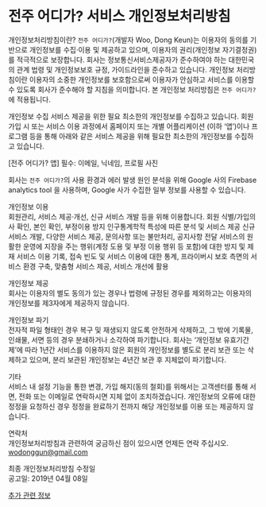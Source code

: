 <h1> 전주 어디가? 서비스 개인정보처리방침 </h1>


개인정보처리방침이란?
`전주 어디가?`(개발자 Woo, Dong Keun)는 이용자의 동의를 기반으로 개인정보를 수집·이용 및 제공하고 있으며, 이용자의 권리(개인정보 자기결정권)를 적극적으로 보장합니다. 회사는 정보통신서비스제공자가 준수하여야 하는 대한민국의 관계 법령 및 개인정보보호 규정, 가이드라인을 준수하고 있습니다. 개인정보 처리방침이란 이용자의 소중한 개인정보를 보호함으로써 이용자가 안심하고 서비스를 이용할 수 있도록 회사가 준수해야 할 지침을 의미합니다. 본 개인정보 처리방침은 `전주 어디가?`에 적용됩니다.

개인정보 수집
서비스 제공을 위한 필요 최소한의 개인정보를 수집하고 있습니다. 회원 가입 시 또는 서비스 이용 과정에서 홈페이지 또는 개별 어플리케이션 (이하 ‘앱’)이나 프로그램 등을 통해 아래와 같은 서비스 제공을 위해 필요한 최소한의 개인정보를 수집하고 있습니다.


[전주 어디가? 앱]
필수: 이메일, 닉네임, 프로필 사진


회사는 `전주 어디가?`의 사용 환경과 에러 발생 원인 분석을 위해 Google 사의 Firebase analytics tool 을 사용하며, Google 사가 수집한 일부 정보를 사용할 수 있습니다.  

개인정보 이용  
회원관리, 서비스 제공·개선, 신규 서비스 개발 등을 위해 이용합니다. 회원 식별/가입의사 확인, 본인 확인, 부정이용 방지 인구통계학적 특성에 따른 분석 및 서비스 제공 신규 서비스 개발, 다양한 서비스 제공, 문의사항 또는 불만처리, 공지사항 전달 서비스의 원활한 운영에 지장을 주는 행위(계정 도용 및 부정 이용 행위 등 포함)에 대한 방지 및 제재 서비스 이용 기록, 접속 빈도 및 서비스 이용에 대한 통계, 프라이버시 보호 측면의 서비스 환경 구축, 맞춤형 서비스 제공, 서비스 개선에 활용  

개인정보 제공  
회사는 이용자의 별도 동의가 있는 경우나 법령에 규정된 경우를 제외하고는 이용자의 개인정보를 제3자에게 제공하지 않습니다.  

개인정보 파기  
전자적 파일 형태인 경우 복구 및 재생되지 않도록 안전하게 삭제하고, 그 밖에 기록물, 인쇄물, 서면 등의 경우 분쇄하거나 소각하여 파기합니다. 회사는 ‘개인정보 유효기간제’에 따라 1년간 서비스를 이용하지 않은 회원의 개인정보를 별도로 분리 보관 또는 삭제하고 있으며, 분리 보관된 개인정보는 4년간 보관 후 지체없이 파기합니다.  

기타  
서비스 내 설정 기능을 통한 변경, 가입 해지(동의 철회)를 위해서는 고객센터를 통해 서면, 전화 또는 이메일로 연락하시면 지체 없이 조치하겠습니다. 개인정보의 오류에 대한 정정을 요청하신 경우 정정을 완료하기 전까지 해당 개인정보를 이용 또는 제공하지 않습니다.  

연락처  
개인정보처리방침과 관련하여 궁금하신 점이 있으시면 언제든 연락 주십시오.  
wodonggun@gmail.com  


최종 개인정보처리방침 수정일  
공고일: 2019년 04월 08일  

[추가 관련 정보](https://wodonggun.github.io/Android_policy2)

<br><br>
